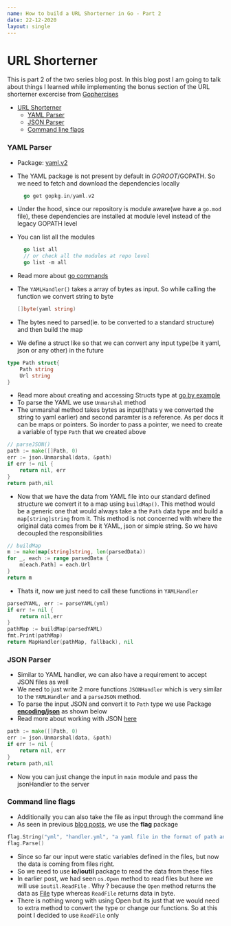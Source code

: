 ```yaml
---
name: How to build a URL Shorterner in Go - Part 2
date: 22-12-2020
layout: single
---
```


# URL Shorterner

This is part 2 of the two series blog post. In this blog post I am going to talk about things I learned while implementing the bonus section of the URL shorterner excercise from [Gophercises](https://courses.calhoun.io/lessons/les_goph_04)

- [URL Shorterner](#url-shorterner)
    - [YAML Parser](#yaml-parser)
    - [JSON Parser](#json-parser)
    - [Command line flags](#command-line-flags)

### YAML Parser

- Package: [yaml.v2](https://godoc.org/gopkg.in/yaml.v2)
- The YAML package is not present by default in $GOROOT/$GOPATH. So we need to fetch and download the dependencies locally
  ```go
    go get gopkg.in/yaml.v2
  ```
- Under the hood, since our repository is module aware(we have a `go.mod` file), these dependencies are installed at module level instead of the legacy GOPATH level
- You can list all the modules 
  ```go
    go list all
    // or check all the modules at repo level
    go list -m all
  ```
- Read more about [go commands](https://golang.org/cmd/go/#hdr-Legacy_GOPATH_go_get)

- The `YAMLHandler()` takes a array of bytes as input. So while calling the function we convert string to byte
  ```go
  []byte(yaml string)
  ```
- The bytes need to parsed(ie. to be converted to a standard structure) and then build the map
- We define a struct like so that we can convert any input type(be it yaml, json or any other) in the future

```go
type Path struct{
    Path string
    Url string
}
```
- Read more about creating and accessing Structs type at [go by example](https://gobyexample.com/structs)
- To parse the YAML we use `Unmarshal` method
- The unmarshal method takes bytes as input(thats y we converted the string to yaml earlier) and second paramter is a reference. As per docs it can be maps or pointers. So inorder to pass a pointer, we need to create a variable of type `Path` that we created above
```go
// parseJSON()
path := make([]Path, 0)
err := json.Unmarshal(data, &path)
if err != nil {
	return nil, err
}
return path,nil

```
- Now that we have the data from YAML file into our standard defined structure we convert it to a map using `buildMap()`. This method would be a generic one that would always take a the `Path` data type and build a `map[string]string` from it. This method is not concerned with where the original data comes from be it YAML, json or simple string. So we have decoupled the responsibilities
```go
// buildMap
m := make(map[string]string, len(parsedData))
for _, each := range parsedData {
	m[each.Path] = each.Url
} 
return m
```
- Thats it, now we just need to call these functions in `YAMLHandler`
```go
parsedYAML, err := parseYAML(yml)
if err != nil {
	return nil,err
}
pathMap := buildMap(parsedYAML) 
fmt.Print(pathMap)
return MapHandler(pathMap, fallback), nil
```

### JSON Parser

- Similar to YAML handler, we can also have a requirement to accept JSON files as well 
- We need to just write 2 more functions
`JSONHandler` which is very similar to the `YAMLHandler` and a `parseJSON` method. 
- To parse the input JSON and convert it to `Path` type we use Package **[encoding/json](https://golang.org/pkg/encoding/json/)** as shown below 
- Read more about working with JSON [here](https://blog.golang.org/json)
```go
path := make([]Path, 0)
err := json.Unmarshal(data, &path)
if err != nil {
	return nil, err
}
return path,nil
```
- Now you can just change the input in `main` module and pass the jsonHandler to the server

### Command line flags

- Additionally you can also take the file as input through the command line 
- As seen in previous [blog posts](2020-12-20-quiz-game.md), we use the **flag** package
```go
flag.String("yml", "handler.yml", "a yaml file in the format of path and url to add routes")
flag.Parse()
```
- Since so far our input were static variables defined in the files, but now the data is coming from files right.
- So we need to use **io/ioutil** package to read the data from these files
- In earlier post, we had seen `os.Open` method to read files but here we will use `ioutil.ReadFile` . Why ? because the `Open` method returns the data as [File](https://golang.org/pkg/os/#File) type whereas `ReadFile` returns data in byte. 
- There is nothing wrong with using Open but its just that we would need to extra method to convert the type or change our functions. So at this point I decided to use `ReadFile` only